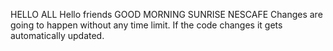 HELLO ALL 
Hello friends 
GOOD MORNING
SUNRISE
NESCAFE
Changes are going to happen without any time limit. If the code changes it gets automatically updated.
